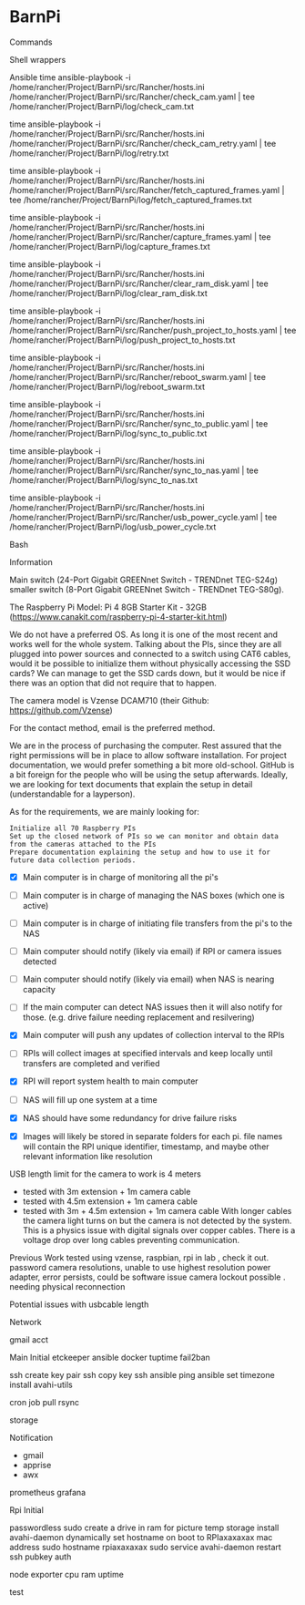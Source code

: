# BarnPi

Commands

Shell wrappers

Ansible
time ansible-playbook -i /home/rancher/Project/BarnPi/src/Rancher/hosts.ini /home/rancher/Project/BarnPi/src/Rancher/check_cam.yaml | tee /home/rancher/Project/BarnPi/log/check_cam.txt

time ansible-playbook -i /home/rancher/Project/BarnPi/src/Rancher/hosts.ini /home/rancher/Project/BarnPi/src/Rancher/check_cam_retry.yaml | tee /home/rancher/Project/BarnPi/log/retry.txt

time ansible-playbook -i /home/rancher/Project/BarnPi/src/Rancher/hosts.ini /home/rancher/Project/BarnPi/src/Rancher/fetch_captured_frames.yaml | tee /home/rancher/Project/BarnPi/log/fetch_captured_frames.txt

time ansible-playbook -i /home/rancher/Project/BarnPi/src/Rancher/hosts.ini /home/rancher/Project/BarnPi/src/Rancher/capture_frames.yaml | tee /home/rancher/Project/BarnPi/log/capture_frames.txt

time ansible-playbook -i /home/rancher/Project/BarnPi/src/Rancher/hosts.ini /home/rancher/Project/BarnPi/src/Rancher/clear_ram_disk.yaml | tee /home/rancher/Project/BarnPi/log/clear_ram_disk.txt

time ansible-playbook -i /home/rancher/Project/BarnPi/src/Rancher/hosts.ini /home/rancher/Project/BarnPi/src/Rancher/push_project_to_hosts.yaml | tee /home/rancher/Project/BarnPi/log/push_project_to_hosts.txt

time ansible-playbook -i /home/rancher/Project/BarnPi/src/Rancher/hosts.ini /home/rancher/Project/BarnPi/src/Rancher/reboot_swarm.yaml | tee /home/rancher/Project/BarnPi/log/reboot_swarm.txt

time ansible-playbook -i /home/rancher/Project/BarnPi/src/Rancher/hosts.ini /home/rancher/Project/BarnPi/src/Rancher/sync_to_public.yaml | tee /home/rancher/Project/BarnPi/log/sync_to_public.txt

time ansible-playbook -i /home/rancher/Project/BarnPi/src/Rancher/hosts.ini /home/rancher/Project/BarnPi/src/Rancher/sync_to_nas.yaml | tee /home/rancher/Project/BarnPi/log/sync_to_nas.txt

time ansible-playbook -i /home/rancher/Project/BarnPi/src/Rancher/hosts.ini /home/rancher/Project/BarnPi/src/Rancher/usb_power_cycle.yaml | tee /home/rancher/Project/BarnPi/log/usb_power_cycle.txt

Bash


Information

Main switch (24-Port Gigabit GREENnet Switch - TRENDnet TEG-S24g) 
smaller switch (8-Port Gigabit GREENnet Switch - TRENDnet TEG-S80g).

The Raspberry Pi Model: Pi 4 8GB Starter Kit - 32GB (https://www.canakit.com/raspberry-pi-4-starter-kit.html)

 We do not have a preferred OS. As long it is one of the most recent and works well for the whole system. Talking about the PIs, since they are all plugged into power sources and connected to a switch using CAT6 cables, would it be possible to initialize them without physically accessing the SSD cards? We can manage to get the SSD cards down, but it would be nice if there was an option that did not require that to happen. 

The camera model is Vzense DCAM710 (their Github: https://github.com/Vzense)

For the contact method, email is the preferred method. 

We are in the process of purchasing the computer. Rest assured that the right permissions will be in place to allow software installation. For project documentation, we would prefer something a bit more old-school. GitHub is a bit foreign for the people who will be using the setup afterwards. Ideally, we are looking for text documents that explain the setup in detail (understandable for a layperson).

As for the requirements, we are mainly looking for:

    Initialize all 70 Raspberry PIs
    Set up the closed network of PIs so we can monitor and obtain data from the cameras attached to the PIs
    Prepare documentation explaining the setup and how to use it for future data collection periods.


- [x] Main computer is in charge of monitoring all the pi's
- [ ] Main computer is in charge of managing the NAS boxes (which one is active)
- [ ] Main computer is in charge of initiating file transfers from the pi's to the NAS
- [ ] Main computer should notify (likely via email) if RPI or camera issues detected
- [ ] Main computer should notify (likely via email) when NAS is nearing capacity
- [ ] If the main computer can detect NAS issues then it will also notify for those. (e.g. drive failure needing replacement and resilvering)
- [x] Main computer will push any updates of collection interval to the RPIs

- [ ] RPIs will collect images at specified intervals and keep locally until transfers are completed and verified
- [x] RPI will report system health to main computer

- [ ] NAS will fill up one system at a time
- [x] NAS should have some redundancy for drive failure risks
- [x] Images will likely be stored in separate folders for each pi. file names will contain the RPI unique identifier, timestamp, and maybe other relevant information like resolution

USB length limit for the camera to work is 4 meters
- tested with 3m extension + 1m camera cable
- tested with 4.5m extension + 1m camera cable
- tested with 3m + 4.5m extension + 1m camera cable
With longer cables the camera light turns on but the camera is not detected by the system. This is a physics issue with digital signals over copper cables. There is a voltage drop over long cables preventing communication.


Previous Work
tested using vzense, raspbian, rpi in lab , check it out.
password
camera resolutions, unable to use highest resolution
power adapter, error persists, could be software issue
camera lockout possible . needing physical reconnection

Potential issues with usbcable length

Network

gmail acct


Main
Initial
etckeeper
ansible
docker
tuptime
fail2ban


ssh create key pair
ssh copy key
ssh
ansible ping
ansible set timezone
install avahi-utils

cron job pull rsync

storage


Notification 
- gmail
- apprise
- awx

prometheus
grafana

Rpi
Initial

passwordless sudo
create a drive in ram for picture temp storage
install avahi-daemon
dynamically set hostname on boot to RPIaxaxaxax mac address
sudo hostname rpiaxaxaxax
sudo service avahi-daemon restart
ssh pubkey auth


node exporter
cpu
ram
uptime

test
